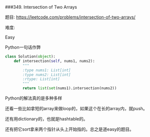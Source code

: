 ###349. Intersection of Two Arrays

题目:
<https://leetcode.com/problems/intersection-of-two-arrays/>


难度:

Easy



Python一句话作弊

```python
class Solution(object):
    def intersection(self, nums1, nums2):
        """
        :type nums1: List[int]
        :type nums2: List[int]
        :rtype: List[int]
        """
        return list(set(nums1).intersection(nums2))
```

 

Python的解法真的是多种多样

还看一些比如拿短的array来做loop的，如果这个在长的array内，就push。

还有用dictionary的，也就是hashtable的。

还有把它sort拿来两个指针从头上开始指的。总之是道easy的题目。


